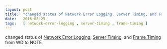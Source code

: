 ```yaml
---
layout: post
title:  "changed status of Network Error Logging, Server Timing, and Frame Timing from WD to NOTE"
date:   2016-05-25
tags:   [ network-error-logging , server-timing , frame-timing ]
---
```


changed status of [Network Error Logging](/spec/network-error-logging), [Server Timing](/spec/server-timing), and [Frame Timing](/spec/frame-timing) from WD to NOTE

